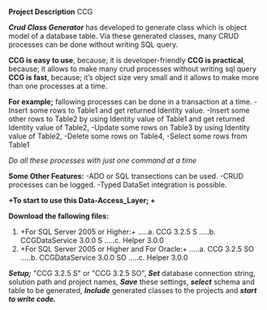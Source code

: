 **Project Description**
CCG

**_Crud Class Generator_** has developed to generate class which is object model of a database table. 
Via these generated classes, many CRUD processes can be done without writing SQL query.

**CCG is easy to use**, because; it is developer-friendly
**CCG is practical**, because; it allows to make many crud processes without writing sql query
**CCG is fast**, because; it’s object size very small and it allows to make more than one processes at a time.

**For example;** fallowing processes can be done in a transaction at a time.
-Insert some rows to Table1 and get returned Identity value.
-Insert some other rows to Table2 by using Identity value of Table1 and get returned Identity value of Table2,
-Update some rows on Table3 by using Identity value of Table2,
-Delete some rows on Table4,
-Select some rows from Table1

_Do all these processes with just one command at a time_

**Some Other Features:**
-ADO or SQL transections can be used.
-CRUD processes can be logged.
-Typed DataSet integration is possible.

**+To start to use this Data-Access_Layer; +**

**Download the fallowing files:**
1. +For SQL Server 2005 or Higher:+
.....a.	CCG 3.2.5 S
.....b.	CCGDataService 3.0.0 S
.....c.	Helper 3.0.0
2. +For SQL Server 2005 or Higher and For Oracle:+
.....a.	CCG 3.2.5 SO
.....b.	CCGDataService 3.0.0 SO
.....c.	Helper 3.0.0

**_Setup;_** "CCG 3.2.5 S" or "CCG 3.2.5 SO",
**_Set_** database connection string, solution path and project names,
**_Save_** these settings,
**_select_** schema and table to be generated,
**_Include_** generated classes to the projects and 
**_start to write code._**
